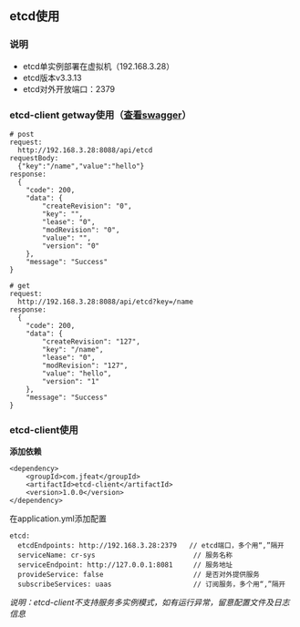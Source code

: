 ## etcd使用
### 说明
* etcd单实例部署在虚拟机（192.168.3.28）
* etcd版本v3.3.13
* etcd对外开放端口：2379

### etcd-client getway使用（[查看swagger](http://192.168.3.28:8088/swagger-ui.html#/etcd-endpoint)）
```
# post
request:
  http://192.168.3.28:8088/api/etcd
requestBody:
  {"key":"/name","value":"hello"}
response:
  {
    "code": 200,
    "data": {
        "createRevision": "0",
        "key": "",
        "lease": "0",
        "modRevision": "0",
        "value": "",
        "version": "0"
    },
    "message": "Success"
}

# get
request:
  http://192.168.3.28:8088/api/etcd?key=/name
response:
  {
    "code": 200,
    "data": {
        "createRevision": "127",
        "key": "/name",
        "lease": "0",
        "modRevision": "127",
        "value": "hello",
        "version": "1"
    },
    "message": "Success"
}
```

### etcd-client使用 
**添加依赖**
```
<dependency>
    <groupId>com.jfeat</groupId>
    <artifactId>etcd-client</artifactId>
    <version>1.0.0</version>
</dependency>
```

在application.yml添加配置
```
etcd:
  etcdEndpoints: http://192.168.3.28:2379   // etcd端口，多个用“,”隔开
  serviceName: cr-sys                        // 服务名称
  serviceEndpoint: http://127.0.0.1:8081     // 服务地址
  provideService: false                      // 是否对外提供服务
  subscribeServices: uaas                    // 订阅服务，多个用“,”隔开
```
*说明：etcd-client不支持服务多实例模式，如有运行异常，留意配置文件及日志信息*
